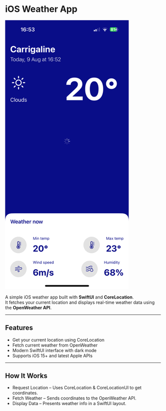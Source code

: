 # iOS Weather App

<img src="images/weather_app_image.png" alt="Weather App Screenshot" width="400"/>

A simple iOS weather app built with **SwiftUI** and **CoreLocation**.  
It fetches your current location and displays real-time weather data using the **OpenWeather API**.

---

## Features
-  Get your current location using CoreLocation
-  Fetch current weather from OpenWeather
-  Modern SwiftUI interface with dark mode
-  Supports iOS 15+ and latest Apple APIs

---
## How It Works
- Request Location – Uses CoreLocation & CoreLocationUI to get coordinates.
- Fetch Weather – Sends coordinates to the OpenWeather API.
- Display Data – Presents weather info in a SwiftUI layout.
